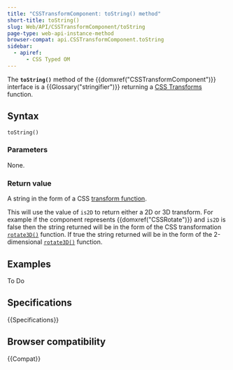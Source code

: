 ```yaml
---
title: "CSSTransformComponent: toString() method"
short-title: toString()
slug: Web/API/CSSTransformComponent/toString
page-type: web-api-instance-method
browser-compat: api.CSSTransformComponent.toString
sidebar:
  - apiref:
      - CSS Typed OM
---
```


The **`toString()`** method of the {{domxref("CSSTransformComponent")}} interface is a {{Glossary("stringifier")}} returning a [CSS Transforms](/en-US/docs/Web/CSS/CSS_transforms) function.

## Syntax

```js-nolint
toString()
```

### Parameters

None.

### Return value

A string in the form of a CSS [transform function](/en-US/docs/Web/CSS/transform-function).

This will use the value of `is2D` to return either a 2D or 3D transform. For example if the component represents {{domxref("CSSRotate")}} and `is2D` is false then the string returned will be in the form of the CSS transformation [`rotate3D()`](/en-US/docs/Web/CSS/transform-function/rotate3d) function. If true the string returned will be in the form of the 2-dimensional [`rotate3D()`](/en-US/docs/Web/CSS/transform-function/rotate) function.

## Examples

To Do

## Specifications

{{Specifications}}

## Browser compatibility

{{Compat}}
